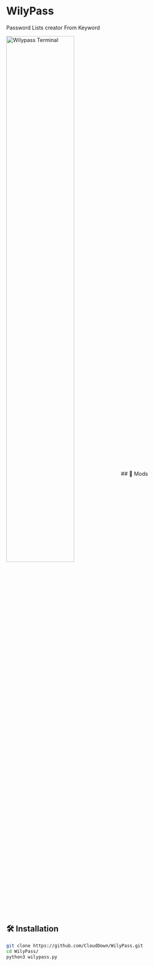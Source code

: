 # WilyPass
 Password Lists creator From Keyword

<img align="center" width="60%" alt="Wilypass Terminal" src="https://i.imgur.com/RnzQ2PI.png"/>
## 🍕 Mods

## 🛠️ Installation

```bash
git clone https://github.com/CloudDown/WilyPass.git
cd WilyPass/
python3 wilypass.py
```
